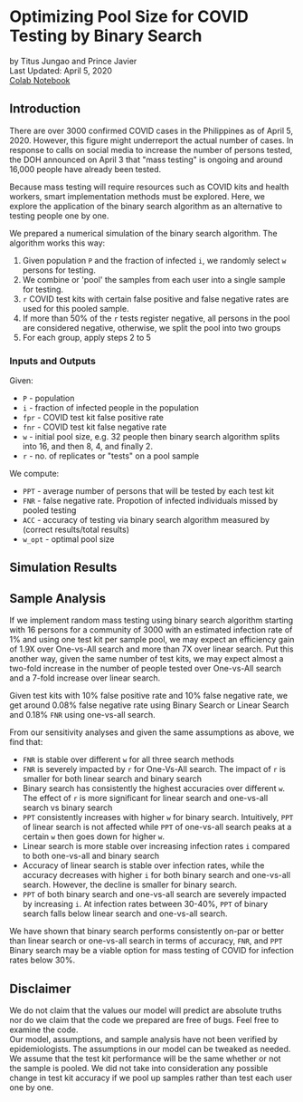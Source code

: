 # Optimizing Pool Size for COVID Testing by Binary Search
by Titus Jungao and Prince Javier
<br>Last Updated: April 5, 2020
<br>[Colab Notebook](https://colab.research.google.com/drive/1uKidRGS3OOp9WE45Y3dtDX5f1-g1iXon?fbclid=IwAR18X-EXtjPrQQCFqtM0HMBKFwRncoSDc9zq0syOhczmvx1YgSzyRefWOq0#scrollTo=rOK4tIwhEmTz)

## Introduction

There are over 3000 confirmed COVID cases in the Philippines as of April 5, 2020. However, this figure might underreport the actual number of cases. In response to calls on social media to increase the number of persons tested, the DOH announced on April 3 that "mass testing" is ongoing and around 16,000 people have already been tested.

Because mass testing will require resources such as COVID kits and health workers, smart implementation methods must be explored. Here, we explore the application of the binary search algorithm as an alternative to testing people one by one. 

We prepared a numerical simulation of the binary search algorithm. The algorithm works this way:
1. Given population `P` and the fraction of infected `i`, we randomly select `w` persons for testing. 
2. We combine or 'pool' the samples from each user into a single sample for testing.
3. `r` COVID test kits with certain false positive and false negative rates are used for this pooled sample.
4. If more than 50% of the `r` tests register negative, all persons in the pool are considered negative, otherwise, we split the pool into two groups
5. For each group, apply steps 2 to 5

### Inputs and Outputs

Given:
* `P` - population
* `i` - fraction of infected people in the population
* `fpr` - COVID test kit false positive rate
* `fnr` - COVID test kit false negative rate
* `w` - initial pool size, e.g. 32 people then binary search algorithm splits into 16, and then 8, 4, and finally 2.
* `r` - no. of replicates or "tests" on a pool sample

We compute:
* `PPT` - average number of persons that will be tested by each test kit
* `FNR` - false negative rate. Propotion of infected individuals missed by pooled testing
* `ACC` - accuracy of testing via binary search algorithm measured by (correct results/total results)
* `w_opt` - optimal pool size

## Simulation Results


## Sample Analysis

If we implement random mass testing using binary search algorithm starting with 16 persons for a community of 3000 with an estimated infection rate of 1% and using one test kit per sample pool, we may expect an efficiency gain of 1.9X over One-vs-All search and more than 7X over linear search. Put this another way, given the same number of test kits, we may expect almost a two-fold increase in the number of people tested over One-vs-All search and a 7-fold increase over linear search.

Given test kits with 10% false positive rate and 10% false negative rate, we get around 0.08% false negative rate using Binary Search or Linear Search and 0.18% `FNR` using one-vs-all search.

From our sensitivity analyses and given the same assumptions as above, we find that:
* `FNR` is stable over different `w` for all three search methods
* `FNR` is severely impacted by `r` for One-Vs-All search. The impact of `r` is smaller for both linear search and binary search
* Binary search has consistently the highest accuracies over different `w`. The effect of `r` is more significant for linear search and one-vs-all search vs binary search
* `PPT` consistently increases with higher `w` for binary search. Intuitively, `PPT` of linear search is not affected while `PPT` of one-vs-all search peaks at a certain `w` then goes down for higher `w`.
* Linear search is more stable over increasing infection rates `i` compared to both one-vs-all and binary search
* Accuracy of linear search is stable over infection rates, while the accuracy decreases with higher `i` for both binary search and one-vs-all search. However, the decline is smaller for binary search.
* `PPT` of both binary search and one-vs-all search are severely impacted by increasing `i`. At infection rates between 30-40%, `PPT` of binary search falls below linear search and one-vs-all search.

We have shown that binary search performs consistently on-par or better than linear search or one-vs-all search in terms of accuracy, `FNR`, and `PPT` Binary search may be a viable option for mass testing of COVID for infection rates below 30%.

## Disclaimer
We do not claim that the values our model will predict are absolute truths nor do we claim that the code we prepared are free of bugs. Feel free to
examine the code.
<br>Our model, assumptions, and sample analysis have not been verified by epidemiologists. The assumptions in our model can be tweaked as needed.
<br>We assume that the test kit performance will be the same whether or not the sample is pooled. We did not take into consideration any possible change in test kit accuracy if we pool up samples rather than test each user one by one. 
